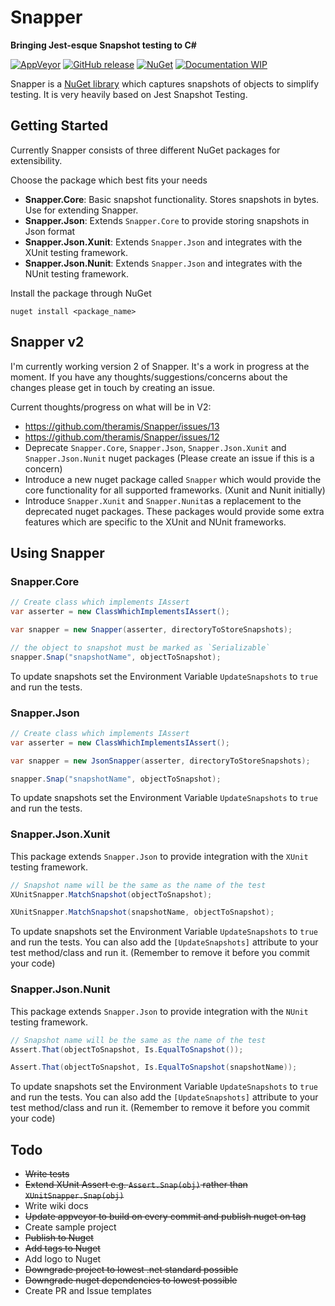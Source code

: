 # Snapper
**Bringing Jest-esque Snapshot testing to C#**

[![AppVeyor](https://img.shields.io/appveyor/ci/gruntjs/grunt.svg?style=for-the-badge)](https://ci.appveyor.com/project/theramis/snapper)
[![GitHub release](https://img.shields.io/github/release/theramis/snapper.svg?style=for-the-badge)](https://github.com/theramis/Snapper)
[![NuGet](https://img.shields.io/nuget/v/Snapper.Core.svg?style=for-the-badge)](https://www.nuget.org/packages/Snapper.Core)
[![Documentation WIP](https://img.shields.io/badge/Docs-WIP-red.svg?style=for-the-badge)](https://github.com/theramis/Snapper)

Snapper is a [NuGet library](https://www.nuget.org/packages/Snapper.Core) which captures snapshots of objects to simplify testing.
It is very heavily based on Jest Snapshot Testing.

## Getting Started
Currently Snapper consists of three different NuGet packages for extensibility.

Choose the package which best fits your needs
- **Snapper.Core**: Basic snapshot functionality. Stores snapshots in bytes. Use for extending Snapper.
- **Snapper.Json**: Extends `Snapper.Core` to provide storing snapshots in Json format
- **Snapper.Json.Xunit**: Extends `Snapper.Json` and integrates with the XUnit testing framework.
- **Snapper.Json.Nunit**: Extends `Snapper.Json` and integrates with the NUnit testing framework.

Install the package through NuGet
```
nuget install <package_name>
```
## Snapper v2
I'm currently working version 2 of Snapper. It's a work in progress at the moment. If you have any thoughts/suggestions/concerns about the changes please get in touch by creating an issue.

Current thoughts/progress on what will be in V2:
- https://github.com/theramis/Snapper/issues/13
- https://github.com/theramis/Snapper/issues/12
- Deprecate `Snapper.Core`, `Snapper.Json`, `Snapper.Json.Xunit` and `Snapper.Json.Nunit` nuget packages (Please create an issue if this is a concern)
- Introduce a new nuget package called `Snapper` which would provide the core functionality for all supported frameworks. (Xunit and Nunit initially) 
- Introduce `Snapper.Xunit` and `Snapper.Nunit`as a replacement to the deprecated nuget packages. These packages would provide some extra features which are specific to the XUnit and NUnit frameworks.


## Using Snapper

### Snapper.Core

```cs
// Create class which implements IAssert
var asserter = new ClassWhichImplementsIAssert();

var snapper = new Snapper(asserter, directoryToStoreSnapshots);

// the object to snapshot must be marked as `Serializable`
snapper.Snap("snapshotName", objectToSnapshot);
```
To update snapshots set the Environment Variable `UpdateSnapshots` to `true` and run the tests.

### Snapper.Json

```cs
// Create class which implements IAssert
var asserter = new ClassWhichImplementsIAssert();

var snapper = new JsonSnapper(asserter, directoryToStoreSnapshots);

snapper.Snap("snapshotName", objectToSnapshot);
```
To update snapshots set the Environment Variable `UpdateSnapshots` to `true` and run the tests.

### Snapper.Json.Xunit
This package extends `Snapper.Json` to provide integration with the `XUnit` testing framework.

```cs
// Snapshot name will be the same as the name of the test
XUnitSnapper.MatchSnapshot(objectToSnapshot);

XUnitSnapper.MatchSnapshot(snapshotName, objectToSnapshot);
```
To update snapshots set the Environment Variable `UpdateSnapshots` to `true` and run the tests.
You can also add the `[UpdateSnapshots]` attribute to your test method/class and run it. (Remember to remove it before you commit your code)

### Snapper.Json.Nunit
This package extends `Snapper.Json` to provide integration with the `NUnit` testing framework.

```cs
// Snapshot name will be the same as the name of the test
Assert.That(objectToSnapshot, Is.EqualToSnapshot());

Assert.That(objectToSnapshot, Is.EqualToSnapshot(snapshotName));
```
To update snapshots set the Environment Variable `UpdateSnapshots` to `true` and run the tests.
You can also add the `[UpdateSnapshots]` attribute to your test method/class and run it. (Remember to remove it before you commit your code)

## Todo
- ~~Write tests~~
- ~~Extend XUnit Assert e.g. `Assert.Snap(obj)` rather than `XUnitSnapper.Snap(obj)`~~
- Write wiki docs
- ~~Update appveyor to build on every commit and publish nuget on tag~~
- Create sample project
- ~~Publish to Nuget~~
- ~~Add tags to Nuget~~
- Add logo to Nuget
- ~~Downgrade project to lowest .net standard possible~~
- ~~Downgrade nuget dependencies to lowest possible~~
- Create PR and Issue templates

